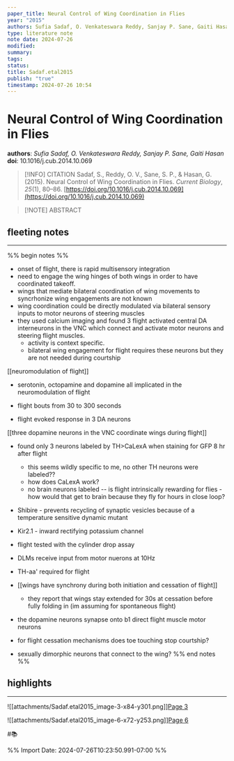 ```yaml
---
paper_title: Neural Control of Wing Coordination in Flies
year: "2015"
authors: Sufia Sadaf, O. Venkateswara Reddy, Sanjay P. Sane, Gaiti Hasan
type: literature note
note date: 2024-07-26
modified: 
summary: 
tags: 
status: 
title: Sadaf.etal2015
publish: "true"
timestamp: 2024-07-26 10:54
---
```

# Neural Control of Wing Coordination in Flies
**authors**: *Sufia Sadaf, O. Venkateswara Reddy, Sanjay P. Sane, Gaiti Hasan*
**doi**: 10.1016/j.cub.2014.10.069

> [!INFO] CITATION
> Sadaf, S., Reddy, O. V., Sane, S. P., & Hasan, G. (2015). Neural Control of Wing Coordination in Flies. _Current Biology_, _25_(1), 80–86. [https://doi.org/10.1016/j.cub.2014.10.069](https://doi.org/10.1016/j.cub.2014.10.069)

> [!NOTE] ABSTRACT
> 
> 

## fleeting notes
---
%% begin notes %% 
- onset of flight, there is rapid multisensory integration
- need to engage the wing hinges of both wings in order to have coordinated takeoff. 
- wings that mediate bilateral coordination of wing movements to syncrhonize wing engagements are not known
- wing coordination could be directly modulated via bilateral sensory inputs to motor neurons of steering muscles
- they used calcium imaging and found 3 flight activated central DA interneurons in the VNC which connect and activate motor neurons and steering flight muscles. 
	- activity is context specific. 
	- bilateral wing engagement for flight requires these neurons but they are not needed during courtship

[[neuromodulation of flight]]

- serotonin, octopamine and dopamine all implicated in the neuromodulation of flight

- flight bouts from 30 to 300 seconds
- flight evoked response in 3 DA neurons

[[three dopamine neurons in the VNC coordinate wings during flight]]
- found only 3 neurons labeled by TH>CaLexA when staining for GFP 8 hr after flight
	- this seems wildly specific to me, no other TH neurons were labeled??
	- how does CaLexA work?
	- no brain neurons labeled -- is flight intrinsically rewarding for flies - how would that get to brain because they fly for hours in close loop?

- Shibire - prevents recycling of synaptic vesicles because of a temperature sensitive dynamic mutant
- Kir2.1 - inward rectifying potassium channel

- flight tested with the cylinder drop assay

- DLMs receive input from motor nuerons at 10Hz

- TH-aa' required for flight

- [[wings have synchrony during both initiation and cessation of flight]]
	- they report that wings stay extended for 30s at cessation before fully folding in (im assuming for spontaneous flight)

- the dopamine neurons synapse onto b1 direct flight muscle motor neurons


- for flight cessation mechanisms does toe touching stop courtship?
- sexually dimorphic neurons that connect to the wing?
%% end notes %% 
## highlights
---
![[attachments/Sadaf.etal2015_image-3-x84-y301.png]][Page 3](zotero://open-pdf/library/items/6FGPV9UZ?page=3&annotation=GNPNSZMI) 

 
![[attachments/Sadaf.etal2015_image-6-x72-y253.png]][Page 6](zotero://open-pdf/library/items/6FGPV9UZ?page=6&annotation=SHKQMXR6) 

 
#📚 

%% Import Date: 2024-07-26T10:23:50.991-07:00 %%
